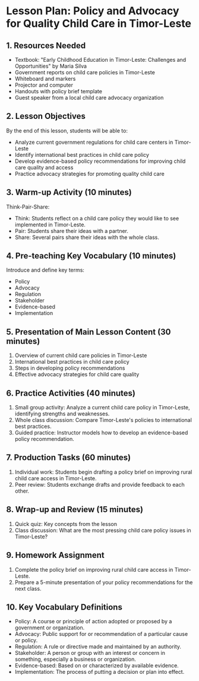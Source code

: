 # Lesson Plan: Policy and Advocacy for Quality Child Care in Timor-Leste

## 1. Resources Needed

- Textbook: "Early Childhood Education in Timor-Leste: Challenges and Opportunities" by Maria Silva
- Government reports on child care policies in Timor-Leste
- Whiteboard and markers
- Projector and computer
- Handouts with policy brief template
- Guest speaker from a local child care advocacy organization

## 2. Lesson Objectives

By the end of this lesson, students will be able to:
- Analyze current government regulations for child care centers in Timor-Leste
- Identify international best practices in child care policy
- Develop evidence-based policy recommendations for improving child care quality and access
- Practice advocacy strategies for promoting quality child care

## 3. Warm-up Activity (10 minutes)

Think-Pair-Share: 
- Think: Students reflect on a child care policy they would like to see implemented in Timor-Leste.
- Pair: Students share their ideas with a partner.
- Share: Several pairs share their ideas with the whole class.

## 4. Pre-teaching Key Vocabulary (10 minutes)

Introduce and define key terms:
- Policy
- Advocacy
- Regulation
- Stakeholder
- Evidence-based
- Implementation

## 5. Presentation of Main Lesson Content (30 minutes)

1. Overview of current child care policies in Timor-Leste
2. International best practices in child care policy
3. Steps in developing policy recommendations
4. Effective advocacy strategies for child care quality

## 6. Practice Activities (40 minutes)

1. Small group activity: Analyze a current child care policy in Timor-Leste, identifying strengths and weaknesses.
2. Whole class discussion: Compare Timor-Leste's policies to international best practices.
3. Guided practice: Instructor models how to develop an evidence-based policy recommendation.

## 7. Production Tasks (60 minutes)

1. Individual work: Students begin drafting a policy brief on improving rural child care access in Timor-Leste.
2. Peer review: Students exchange drafts and provide feedback to each other.

## 8. Wrap-up and Review (15 minutes)

1. Quick quiz: Key concepts from the lesson
2. Class discussion: What are the most pressing child care policy issues in Timor-Leste?

## 9. Homework Assignment

1. Complete the policy brief on improving rural child care access in Timor-Leste.
2. Prepare a 5-minute presentation of your policy recommendations for the next class.

## 10. Key Vocabulary Definitions

- Policy: A course or principle of action adopted or proposed by a government or organization.
- Advocacy: Public support for or recommendation of a particular cause or policy.
- Regulation: A rule or directive made and maintained by an authority.
- Stakeholder: A person or group with an interest or concern in something, especially a business or organization.
- Evidence-based: Based on or characterized by available evidence.
- Implementation: The process of putting a decision or plan into effect.
